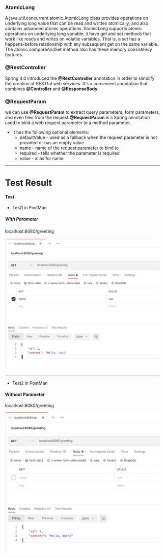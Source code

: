 ### AtomicLong
A java.util.concurrent.atomic.AtomicLong class provides operations on underlying long value that can be read and written atomically, and also contains advanced atomic operations. AtomicLong supports atomic operations on underlying long variable. It have get and set methods that work like reads and writes on volatile variables. That is, a set has a happens-before relationship with any subsequent get on the same variable. The atomic compareAndSet method also has these memory consistency features.

### @RestController
Spring 4.0 introduced the **@RestController** annotation in order to simplify the creation of RESTful web services. It's a convenient annotation that combines **@Controller** and **@ResponseBody**

### @RequestParam
we can use **@RequestParam** to extract query parameters, form parameters, and even files from the request.**@RequestParam** is a Spring annotation used to bind a web request parameter to a method parameter.

- It has the following optional elements:
  - defaultValue - used as a fallback when the request parameter is not provided or has an empty value 
  - name - name of the request parameter to bind to
  - required - tells whether the parameter is required
  - value - alias for name
----------
# Test Result

#### Test  

- Test1 in PostMan 

##### With Parameter
localhost:8080/greeting

<img src="image/test.png">

--------------------
- Test2 in PostMan

#### Without Parameter
localhost:8080/greeting

<img src="image/test2.png">
